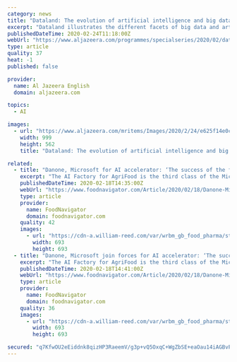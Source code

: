 ```yaml
---
category: news
title: "Dataland: The evolution of artificial intelligence and big data"
excerpt: "Dataland illustrates the different facets of big data and artificial intelligence being unleashed by the world's most prolific data scientists. The film goes to Dublin where artificial intelligence is becoming an increasing influence on community life; to Finland where citizens transmit their DNA to improve public health and predictive ..."
publishedDateTime: 2020-02-24T11:18:00Z
webUrl: "https://www.aljazeera.com/programmes/specialseries/2020/02/dataland-evolution-artificial-intelligence-big-data-200222121001577.html"
type: article
quality: 37
heat: -1
published: false

provider:
  name: Al Jazeera English
  domain: aljazeera.com

topics:
  - AI

images:
  - url: "https://www.aljazeera.com/mritems/Images/2020/2/24/e625f14e0c2b4a0e807ce19c3ab45406_18.jpg"
    width: 999
    height: 562
    title: "Dataland: The evolution of artificial intelligence and big data"

related:
  - title: "Danone, Microsoft for AI accelerator: ‘The success of the food revolution will depend on data’"
    excerpt: "The AI Factory for AgriFood is the third class of the Microsoft AI factory ... Microsoft will provide personalized support through its technological skills and the services of its Azure platform, as well as its sales network. Inria, the national research institute in digital sciences, France Digitale, FaberNovel, EIT Food and Seventure Partners ..."
    publishedDateTime: 2020-02-18T14:35:00Z
    webUrl: "https://www.foodnavigator.com/Article/2020/02/18/Danone-Microsoft-for-AI-accelerator-The-success-of-the-food-revolution-will-depend-on-data"
    type: article
    provider:
      name: FoodNavigator
      domain: foodnavigator.com
    quality: 42
    images:
      - url: "https://cdn-a.william-reed.com/var/wrbm_gb_food_pharma/storage/images/publications/food-beverage-nutrition/foodnavigator.com/article/2020/02/18/danone-microsoft-join-forces-for-ai-accelerator-the-success-of-the-food-revolution-will-depend-on-data/10712441-1-eng-GB/Danone-Microsoft-join-forces-for-AI-accelerator-The-success-of-the-food-revolution-will-depend-on-data.jpg"
        width: 693
        height: 693
  - title: "Danone, Microsoft join forces for AI accelerator: ‘The success of the food revolution will depend on data’"
    excerpt: "The AI Factory for AgriFood is the third class of the Microsoft AI factory ... Microsoft will provide personalized support through its technological skills and the services of its Azure platform, as well as its sales network. Inria, the national research institute in digital sciences, France Digitale, FaberNovel, EIT Food and Seventure Partners ..."
    publishedDateTime: 2020-02-18T14:41:00Z
    webUrl: "https://www.foodnavigator.com/Article/2020/02/18/Danone-Microsoft-join-forces-for-AI-accelerator-The-success-of-the-food-revolution-will-depend-on-data"
    type: article
    provider:
      name: FoodNavigator
      domain: foodnavigator.com
    quality: 36
    images:
      - url: "https://cdn-a.william-reed.com/var/wrbm_gb_food_pharma/storage/images/publications/food-beverage-nutrition/foodnavigator.com/article/2020/02/18/danone-microsoft-join-forces-for-ai-accelerator-the-success-of-the-food-revolution-will-depend-on-data/10712441-1-eng-GB/Danone-Microsoft-join-forces-for-AI-accelerator-The-success-of-the-food-revolution-will-depend-on-data.jpg"
        width: 693
        height: 693

secured: "q7KfwOU2eEiddnk8qizHP3RaeemV/g3p+vQ5OxqC+WgZbSE+eaOau14iAGBvP+BPArG+ua3PFb5osaI600ixhtLnSBsoXbi3zr4VHg/VlJA6dbjh8n2gO9gvYKsJgW03KtYTwbywyVPI2drtL0sEgDwp0iWvBUz41Jhl/+148YmgYecJOenQuHHcAKl8vMWwqYKRkCs/q3h/nX77c47DW2xyohSaNijYlVnPwK4oOlY027JWAvG8+Ki9+IxUCSEoflGA1VRv9cMf65RflJGDaLPMM8UkcnqZWhhyFXqFWxhB1iPzLQ6fzDOXuf/ne724;GjJ9SlQU7c9i7U47aNpn9A=="
---
```


